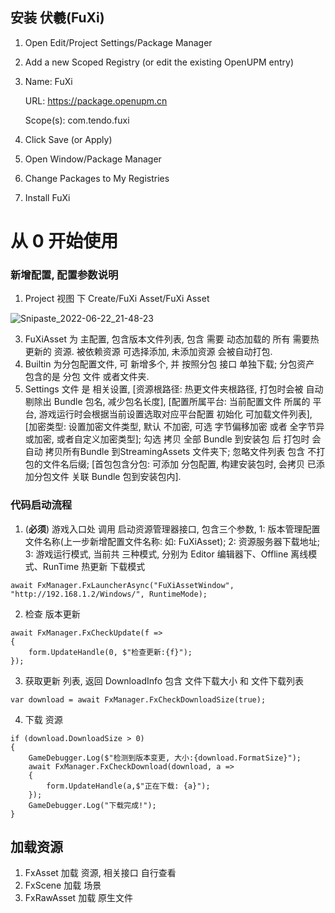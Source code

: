 ## 安装 伏羲(FuXi)

1. Open Edit/Project Settings/Package Manager
2. Add a new Scoped Registry (or edit the existing OpenUPM entry)
3.  Name: FuXi

    URL:  https://package.openupm.cn
    
    Scope(s): com.tendo.fuxi
4. Click Save (or Apply)
5. Open Window/Package Manager
6. Change Packages to My Registries
7. Install FuXi

# 从 0 开始使用

### 新增配置, 配置参数说明

1. Project 视图 下 Create/FuXi Asset/FuXi Asset

![Snipaste_2022-06-22_21-48-23](https://user-images.githubusercontent.com/33541704/175045268-e6c5381b-d3bf-43ee-839d-7602c5f3f755.png)

3. FuXiAsset 为 主配置, 包含版本文件列表, 包含 需要 动态加载的 所有 需要热更新的 资源. 被依赖资源 可选择添加, 未添加资源 会被自动打包. 
4. Builtin 为分包配置文件, 可 新增多个, 并 按照分包 接口 单独下载; 分包资产 包含的是 分包 文件 或者文件夹. 
5. Settings 文件 是 相关设置, [资源根路径: 热更文件夹根路径, 打包时会被 自动剔除出 Bundle 包名, 减少包名长度], [配置所属平台: 当前配置文件 所属的 平台, 游戏运行时会根据当前设置选取对应平台配置 初始化 可加载文件列表], [加密类型: 设置加密文件类型, 默认 不加密, 可选 字节偏移加密 或者 全字节异或加密, 或者自定义加密类型]; 勾选 拷贝 全部 Bundle 到安装包 后 打包时 会自动 拷贝所有Bundle 到StreamingAssets 文件夹下; 忽略文件列表 包含 不打包的文件名后缀; [首包包含分包: 可添加 分包配置, 构建安装包时, 会拷贝 已添加分包文件 关联 Bundle 包到安装包内].

### 代码启动流程

1. (**必须**) 游戏入口处 调用 启动资源管理器接口, 包含三个参数, 1: 版本管理配置文件名称(上一步新增配置文件名称: 如: FuXiAsset); 2: 资源服务器下载地址; 3: 游戏运行模式, 当前共 三种模式, 分别为 Editor 编辑器下、Offline 离线模式、RunTime 热更新 下载模式
````
await FxManager.FxLauncherAsync("FuXiAssetWindow", "http://192.168.1.2/Windows/", RuntimeMode);
````
2. 检查 版本更新 
````
await FxManager.FxCheckUpdate(f =>
{
    form.UpdateHandle(0, $"检查更新:{f}");
});
````
3. 获取更新 列表, 返回 DownloadInfo 包含 文件下载大小 和 文件下载列表
````
var download = await FxManager.FxCheckDownloadSize(true);
````
4. 下载 资源
````
if (download.DownloadSize > 0)
{
    GameDebugger.Log($"检测到版本变更, 大小:{download.FormatSize}");
    await FxManager.FxCheckDownload(download, a =>
    {
        form.UpdateHandle(a,$"正在下载: {a}");
    });
    GameDebugger.Log("下载完成!");
}
````

## 加载资源 

1. FxAsset 加载 资源, 相关接口 自行查看
2. FxScene 加载 场景
3. FxRawAsset 加载 原生文件



